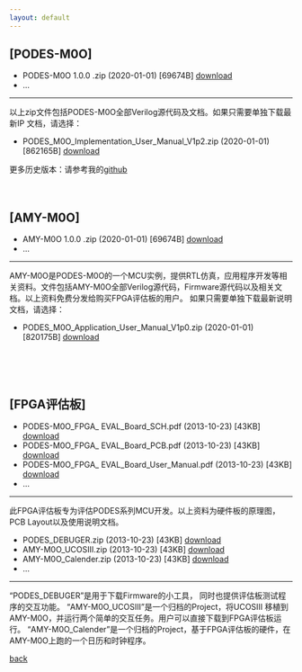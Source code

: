 ```yaml
---
layout: default
---
```


## [PODES-M0O] 

*   PODES-M0O 1.0.0 .zip   (2020-01-01) \[69674B\] [download](./PODES_M0O_src.zip)
*   ...

* * *

以上zip文件包括PODES-M0O全部Verilog源代码及文档。如果只需要单独下载最新IP 文档，请选择：
*   PODES_M0O_Implementation_User_Manual_V1p2.zip  (2020-01-01) \[862165B\] [download](./PODES_M0O_Implementation_User_Manual_V1p2.zip)

更多历史版本：请参考我的[github](https://github.com/sunyata000)
<br>
<br>
<br>

## [AMY-M0O] 

*   AMY-M0O 1.0.0 .zip   (2020-01-01) \[69674B\] [download](./AMY_M0O_src.zip)
*   ...

***
AMY-M0O是PODES-M0O的一个MCU实例，提供RTL仿真，应用程序开发等相关资料。文件包括AMY-M0O全部Verilog源代码，Firmware源代码以及相关文档。以上资料免费分发给购买FPGA评估板的用户。
如果只需要单独下载最新说明文档，请选择：
*   PODES_M0O_Application_User_Manual_V1p0.zip  (2020-01-01) \[820175B\] [download](./PODES_M0O_Application_User_Manual_V1p0.zip)  
<br>
<br>
<br>

## [FPGA评估板]

*   PODES-M0O_FPGA_ EVAL_Board_SCH.pdf    (2013-10-23) \[43KB\] [download]("") 
*   PODES-M0O_FPGA_ EVAL_Board_PCB.pdf    (2013-10-23) \[43KB\] [download]("") 
*   PODES-M0O_FPGA_ EVAL_Board_User_Manual.pdf    (2013-10-23) \[43KB\] [download]("")
*   …

***
此FPGA评估板专为评估PODES系列MCU开发。以上资料为硬件板的原理图，PCB Layout以及使用说明文档。
*   PODES_DEBUGER.zip    (2013-10-23) \[43KB\] [download]("") 
*   AMY-M0O_UCOSIII.zip    (2013-10-23) \[43KB\] [download]("") 
*   AMY-M0O_Calender.zip    (2013-10-23) \[43KB\] [download]("")
*   …

***
“PODES_DEBUGER”是用于下载Firmware的小工具， 同时也提供评估板测试程序的交互功能。
“AMY-M0O_UCOSIII”是一个归档的Project，将UCOSIII 移植到AMY-M0O，并运行两个简单的交互任务。用户可以直接下载到FPGA评估板运行。
“AMY-M0O_Calender”是一个归档的Project，基于FPGA评估板的硬件，在AMY-M0O上跑的一个日历和时钟程序。


[back](../)

